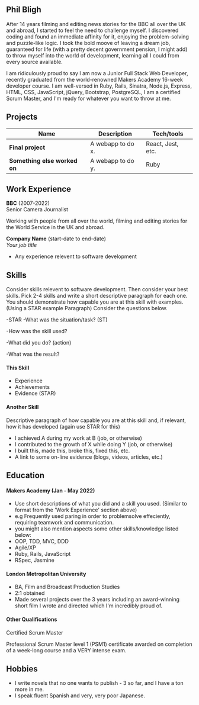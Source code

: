 ## Phil Bligh
After 14 years filming and editing news stories for the BBC all over the UK and abroad, I started to feel the need to challenge myself. I discovered coding and found an immediate affinity for it, enjoying the problem-solving and puzzle-like logic. I took the bold moove of leaving a dream job, guaranteed for life (with a pretty decent government pension, I might add) to throw myself into the world of development, learning all I could from every source available. 

I am ridiculously proud to say I am now a Junior Full Stack Web Developer, recently graduated from the world-renowned Makers Academy 16-week developer course. I am well-versed in Ruby, Rails, Sinatra, Node.js, Express, HTML, CSS, JavaScript, jQuery, Bootstrap, PostgreSQL, I am a certified Scrum Master, and I'm ready for whatever you want to throw at me.   

## Projects

| Name                         | Description       | Tech/tools        |
| ---------------------------- | ----------------- | ----------------- |
| **Final project**            | A webapp to do x. | React, Jest, etc. |
| **Something else worked on** | A webapp to do y. | Ruby              |

## Work Experience

**BBC** (2007-2022)  
Senior Camera Journalist

Working with people from all over the world, filming and editing stories for the World Service in the UK and abroad. 

**Company Name** (start-date to end-date)  
_Your job title_

- Any experience relevent to software development

## Skills

Consider skills relevent to software development. Then consider your best skills. Pick 2-4 skills and write a short descriptive paragraph for each one. You should demonstrate how capable you are at this skill with examples.
(Using a STAR example Paragraph) Consider the questions below.

-STAR
-What was the situation/task? (ST)

-How was the skill used?

-What did you do? (action)

-What was the result?


#### This Skill

- Experience
- Achievements
- Evidence (STAR)

#### Another Skill

Descriptive paragraph of how capable you are at this skill and, if relevant, how it has developed (again use STAR for this)

- I achieved A during my work at B (job, or otherwise)
- I contributed to the growth of X while doing Y (job, or otherwise)
- I built this, made this, broke this, fixed this, etc.
- A link to some on-line evidence (blogs, videos, articles, etc.)

## Education

#### Makers Academy (Jan - May 2022)
- Use short descriptions of what you did and a skill you used. (Similar to format from the 'Work Experience' section above)
- e.g Frequently used paring in order to problemsolve effeciently, requiring teamwork and communication.
- you might also mention aspects some other skills/knowledge listed below: 
- OOP, TDD, MVC, DDD
- Agile/XP
- Ruby, Rails, JavaScript
- RSpec, Jasmine

#### London Metropolitan University

- BA, Film and Broadcast Production Studies
- 2:1 obtained
- Made several projects over the 3 years including an award-winning short film I wrote and directed which I'm incredibly proud of. 

#### Other Qualifications

Certified Scrum Master

Professional Scrum Master level 1 (PSM1) certificate awarded on completion of a week-long course and a VERY intense exam. 

## Hobbies

- I write novels that no one wants to publish - 3 so far, and I have a ton more in me. 
- I speak fluent Spanish and very, very poor Japanese. 